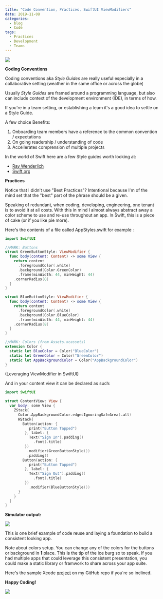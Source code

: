```yaml
---
title: "Code Convention, Practices, SwiftUI ViewModifiers"
date: 2019-11-08
categories:
  - blog
  - Code
tags:
  - Practices
  - Development
  - Teams
---
```

![](https://cjazz.github.io/assets/images/CodeConventionImage.jpg)

**Coding Conventions**

Coding conventions aka *Style Guides* are really useful especially in a collaborative
setting (weather in the same office or across the globe)

Usually *Style Guides* are framed around a programming language, but also can include context of the development environment (IDE), in terms of how.   

If you're in a team setting, or establishing a team it's a good idea to settle on a Style Guide.

A few choice Benefits:

1. Onboarding team members have a reference to the common convention / expectations
2. On going readership / understanding of code
3. Accellerates comprension of multiple projects

In the world of Swift here are a few Style guides worth looking at:

* [Ray Wenderlich](https://github.com/raywenderlich/swift-style-guide)
* [Swift.org](https://swift.org/documentation/api-design-guidelines/)

**Practices**

Notice that I didn't use "Best Practices"?   Intentional because I'm of the mind set that the 
"best" part of the phrase should be a given.

Speaking of redundant, when coding, developing, engineering, one tenant is to avoid it at all costs.
With this in mind I almost always abstract away a color scheme to use and re-use throughout an app.   In Swift, this is a piece of cake (or if you like pie more).

Here's the contents of a file called AppStyles.swift for example :

```swift
import SwiftUI

//MARK: Buttons
struct GreenButtonStyle: ViewModifier {
  func body(content: Content) -> some View {
    return content
      .foregroundColor(.white)
      .background(Color.GreenColor)
      .frame(minWidth: 44, minHeight: 44)
    .cornerRadius(8)
  }
}

struct BlueButtonStyle: ViewModifier {
  func body(content: Content) -> some View {
    return content
      .foregroundColor(.white)
      .background(Color.BlueColor)
      .frame(minWidth: 44, minHeight: 44)
    .cornerRadius(8)
  }
}

//MARK: Colors (from Assets.xcassets)
extension Color {
  static let BlueColor = Color("BlueColor")
  static let GreenColor = Color("GreenColor")
  static let AppBackgroundColor = Color("AppBackgroundColor")
}
```
(Leveraging ViewModifier in SwiftUI)

And in your content view it can be declared as such:

```swift
import SwiftUI

struct ContentView: View {
  var body: some View {
    ZStack{
      Color.AppBackgroundColor.edgesIgnoringSafeArea(.all)
      HStack{
        Button(action: {
           print("Button Tapped")
         }, label: {
           Text("Sign In").padding()
             .font(.title)
         })
          .modifier(GreenButtonStyle())
          .padding()
        Button(action: {
           print("Button Tapped")
         }, label: {
           Text("Sign Out").padding()
             .font(.title)
         })
           .modifier(BlueButtonStyle())
      }
    }
  }
}
```
**Simulator output:**

![](https://cjazz.github.io/assets/images/SimpleStyleOutput.jpg)

This is one brief example of code reuse and laying a foundation to build a consistent looking app.

Note about colors setup.  You can change any of the colors for the buttons or background in **1** place.    This is the tip of the ice burg so to speak.  If you had multiple apps that could 
leverage this consistent presentation, you could make a static library or framwork to share
across your app suite.

Here's the sample Xcode [project](https://github.com/cjazz/SimpleStyleExample) on my GitHub repo if you're so inclined.

**Happy Coding!**

![](https://cjazz.github.io/assets/images/clipartwiki.com-development-clipart-408069.png)






 
